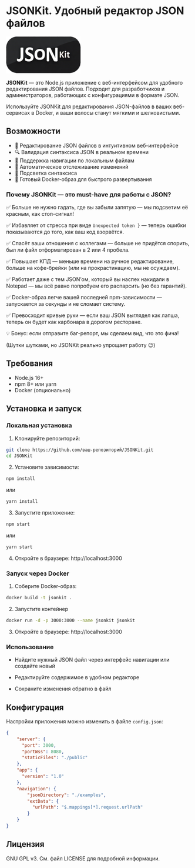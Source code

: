 # JSONKit. Удобный редактор JSON файлов

<img src="public/images/logo.png" alt="Логотип" height="100">

**JSONKit** — это Node.js приложение с веб-интерфейсом для удобного редактирования JSON файлов. Подходит для разработчиков и администраторов, работающих с конфигурациями в формате JSON.

Используйте JSONKit для редактирования JSON-файлов в ваших веб-сервисах в Docker, и ваши волосы станут мягкими и шелковистыми.

## Возможности

- 📝 Редактирование JSON файлов в интуитивном веб-интерфейсе
- 🔍 Валидация синтаксиса JSON в реальном времени
- 📂 Поддержка навигации по  локальным файлам
- 🔄 Автоматическое отслеживание изменений
- 🌈 Подсветка синтаксиса
- 🐳 Готовый Docker-образ для быстрого развертывания

### Почему JSONKit — это must-have для работы с JSON?

✅ Больше не нужно гадать, где вы забыли запятую — мы подсветим её красным, как стоп-сигнал!

✅ Избавляет от стресса при виде `Unexpected token }` — теперь ошибки показываются до того, как ваш код взорвётся.

✅ Спасёт ваши отношения с коллегами — больше не придётся спорить, был ли файл отформатирован в 2 или 4 пробела.

✅ Повышает КПД — меньше времени на ручное редактирование, больше на кофе-брейки (или на прокрастинацию, мы не осуждаем).

✅ Работает даже с тем JSON’ом, который вы наспех накидали в Notepad — мы всё равно попробуем его распарсить (но без гарантий).

✅ Docker-образ легче вашей последней npm-зависимости — запускается за секунды и не сломает систему.

✅ Превосходит кривые руки — если ваш JSON выглядел как лапша, теперь он будет как карбонара в дорогом ресторане.

💡 Бонус: если отправите баг-репорт, мы сделаем вид, что это фича!

(Шутки шутками, но JSONKit реально упрощает работу 😉)

## Требования

- Node.js 16+
- npm 8+ или yarn
- Docker (опционально)

## Установка и запуск

### Локальная установка

1. Клонируйте репозиторий:

```bash
git clone https://github.com/ваш-репозиторий/JSONKit.git
cd JSONKit
```
2. Установите зависимости:
```bash
npm install
```
или

```bash
yarn install
```

3. Запустите приложение:

```bash
npm start
```
или
```bash
yarn start
```
4. Откройте в браузере: http://localhost:3000

### Запуск через Docker
1. Соберите Docker-образ:

```bash
docker build -t jsonkit .
```

2. Запустите контейнер

```bash
docker run -d -p 3000:3000 --name jsonkit jsonkit
```

3. Откройте в браузере: http://localhost:3000

### Использование
- Найдите нужный JSON файл через интерфейс навигации или создайте новый

- Редактируйте содержимое в удобном редакторе

- Сохраните изменения обратно в файл

## Конфигурация
Настройки приложения можно изменить в файле `config.json`:

```json
{
    "server": {
      "port": 3000,
      "portWss": 8080,
      "staticFiles": "./public"
    },
    "app": {
      "version": "1.0"
    },
    "navigation": {
        "jsonDirectory": "./examples",
        "extData": {
          "urlPath": "$.mappings[*].request.urlPath"
        }
    }
}
```
## Лицензия
GNU GPL v3. См. файл LICENSE для подробной информации.
